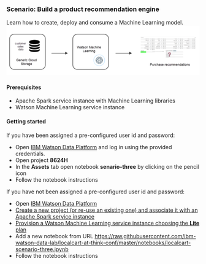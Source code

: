 ### Scenario: Build a product recommendation engine

Learn how to create, deploy and consume a Machine Learning model. 
![scenario_3](https://raw.githubusercontent.com/ibm-watson-data-lab/localcart-at-think-conf/master/images/scenario_3.png)

#### Prerequisites
 * Apache Spark service instance with Machine Learning libraries
 * Watson Machine Learning service instance
 
#### Getting started

If you have been assigned a pre-configured user id and password:
 * Open [IBM Watson Data Platform](https://dataplatform.ibm.com/projects?context=analytics) and log in using the provided credentials.
 * Open project **8624H**
 * In the **Assets** tab open notebook **senario-three** by clicking on the pencil icon
 * Follow the notebook instructions

If you have not been assigned a pre-configured user id and password:

 * Open [IBM Watson Data Platform](http://datascience.ibm.com/analytics)
 * [Create a new project (or re-use an existing one) and associate it with an Apache Spark service instance](https://dataplatform.ibm.com/projects?context=analytics)
 * [Provision a Watson Machine Learning service instance choosing the **Lite** plan](https://dataplatform.ibm.com/data/discovery?target=compute-services&context=analytics)
 * Add a new notebook from URL https://raw.githubusercontent.com/ibm-watson-data-lab/localcart-at-think-conf/master/notebooks/localcart-scenario-three.ipynb
 * Follow the notebook instructions
